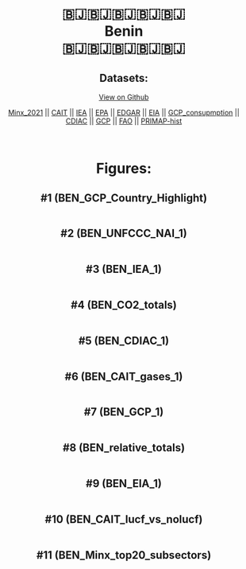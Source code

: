 
<center>
<h1 align="center">
🇧🇯🇧🇯🇧🇯🇧🇯🇧🇯
<br>
Benin
<br>
🇧🇯🇧🇯🇧🇯🇧🇯🇧🇯
</h1>
<h2>Datasets:</h2>
<p><a href="https://github.com/dquintani/GreenhouseData/tree/master/country_data/BEN_Benin/data">View on Github</a>
<br></p><p><a href="data/BEN_Minx_2021.csv">Minx_2021</a> || <a href="data/BEN_CAIT.csv">CAIT</a> || <a href="data/BEN_IEA.csv">IEA</a> || <a href="data/BEN_EPA.csv">EPA</a> || <a href="data/BEN_EDGAR.csv">EDGAR</a> || <a href="data/BEN_EIA.csv">EIA</a> || <a href="data/BEN_GCP_consupmption.csv">GCP_consupmption</a> || <a href="data/BEN_CDIAC.csv">CDIAC</a> || <a href="data/BEN_GCP.csv">GCP</a> || <a href="data/BEN_FAO.csv">FAO</a> || <a href="data/BEN_PRIMAP-hist.csv">PRIMAP-hist</a></p><p><br></p>
<h1>Figures:</h1><h2>#1 (BEN_GCP_Country_Highlight)</h2>
<p><img alt="" src="figures/BEN_GCP_Country_Highlight.png" /></p><h2>#2 (BEN_UNFCCC_NAI_1)</h2>
<p><img alt="" src="figures/BEN_UNFCCC_NAI_1.png" /></p><h2>#3 (BEN_IEA_1)</h2>
<p><img alt="" src="figures/BEN_IEA_1.png" /></p><h2>#4 (BEN_CO2_totals)</h2>
<p><img alt="" src="figures/BEN_CO2_totals.png" /></p><h2>#5 (BEN_CDIAC_1)</h2>
<p><img alt="" src="figures/BEN_CDIAC_1.png" /></p><h2>#6 (BEN_CAIT_gases_1)</h2>
<p><img alt="" src="figures/BEN_CAIT_gases_1.png" /></p><h2>#7 (BEN_GCP_1)</h2>
<p><img alt="" src="figures/BEN_GCP_1.png" /></p><h2>#8 (BEN_relative_totals)</h2>
<p><img alt="" src="figures/BEN_relative_totals.png" /></p><h2>#9 (BEN_EIA_1)</h2>
<p><img alt="" src="figures/BEN_EIA_1.png" /></p><h2>#10 (BEN_CAIT_lucf_vs_nolucf)</h2>
<p><img alt="" src="figures/BEN_CAIT_lucf_vs_nolucf.png" /></p><h2>#11 (BEN_Minx_top20_subsectors)</h2>
<p><img alt="" src="figures/BEN_Minx_top20_subsectors.png" /></p>